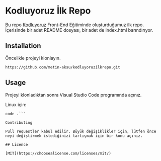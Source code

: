 # Kodluyoruz İlk Repo

Bu repo [Kodluyoruz](http://www.kodluyoruz.org) Front-End Eğitiminde oluşturduğumuz ilk repo. İçerisinde bir adet README dosyası, bir adet de index.html barındırıyor.

## Installation

Öncelikle projeyi klonlayın. 

`https://github.com/metin-aksu/kodluyoruzilkrepo.git`

## Usage

Projeyi klonladıktan sonra Visual Studio Code programında açınız.

Linux için:

```cd kodluyoruzilkrepo
code .```

Contributing

Pull requestler kabul edilir. Büyük değişiklikler için, lütfen önce neyi değiştirmek istediğinizi tartışmak için bir konu açınız.

## Licence

[MIT](https://choosealicense.com/licenses/mit/)
